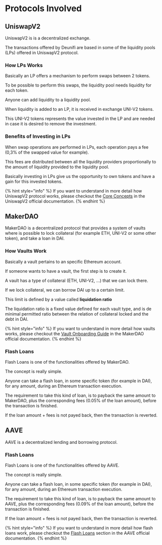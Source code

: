# Protocols Involved

## UniswapV2

UniswapV2 is is a decentralized exchange. 

The transactions offered by Deunifi are based in some of the liquidity pools \(LPs\) offered in UniswapV2 protocol.

### How LPs Works

Basically an LP offers a mechanism to perform swaps between 2 tokens.

To be possible to perform this swaps, the liquidity pool needs liquidity for each token.

Anyone can add liquidity to a liquidity pool.

When liquidity is added to an LP, it is received in exchange UNI-V2 tokens.

This UNI-V2 tokens represents the value invested in the LP and are needed in case it is desired to remove the investment.

### Benefits of Investing in LPs

When swap operations are performed in LPs, each operation pays a fee \(0,3% of the swapped value for example\).

This fees are distributed between all the liquidity providers proportionally to the amount of liquidity provided to the liquidity pool.

Basically investing in LPs give us the opportunity to own tokens and have a gain for this invested tokens.

{% hint style="info" %}
If you want to understand in more detail how UniswapV2 protocol works, please checkout the [Core Concepts](https://uniswap.org/docs/v2/core-concepts/swaps) in the UniswapV2 official documentation.
{% endhint %}

## MakerDAO

MakerDAO is a decentralized protocol that provides a system of vaults where is possible to lock collateral \(for example ETH, UNI-V2 or some other token\), and take a loan in DAI.

### How Vaults Work

Basically a vault pertains to an specific Ethereum account.

If someone wants to have a vault, the first step is to create it.

A vault has a type of collateral \(ETH, UNI-V2, ...\) that we can lock there.

If we lock collateral, we can borrow DAI up to a certain limit.

This limit is defined by a value called **liquidation ratio** 

The liquidation ratio is a fixed value defined for each vault type, and is de minimal permitted ratio between the relation of collateral locked and the debt in DAI.

{% hint style="info" %}
If you want to understand in more detail how vaults works, please checkout the [Vault Onboarding Guide](https://community-development.makerdao.com/en/learn/vaults/vault-onboarding-guide) in the MakerDAO official documentation.
{% endhint %}

### Flash Loans

Flash Loans is one of the functionalities offered by MakerDAO.

The concept is really simple.

Anyone can take a flash loan, in some specific token \(for example in DAI\), for any amount, during an Ethereum transaction execution.

The requirement to take this kind of loan, is to payback the same amount to MakerDAO, plus the corresponding fees \(0.05% of the loan amount\), before the transaction is finished.

If the loan amount + fees is not payed back, then the transaction is reverted.

## AAVE

AAVE is a decentralized lending and borrowing protocol.

### Flash Loans

Flash Loans is one of the functionalities offered by AAVE.

The concept is really simple.

Anyone can take a flash loan, in some specific token \(for example in DAI\), for any amount, during an Ethereum transaction execution.

The requirement to take this kind of loan, is to payback the same amount to AAVE, plus the corresponding fees \(0.09% of the loan amount\), before the transaction is finished.

If the loan amount + fees is not payed back, then the transaction is reverted.

{% hint style="info" %}
If you want to understand in more detail how flash loans work, please checkout the [Flash Loans](https://docs.aave.com/faq/flash-loans) section in the AAVE official documentation.
{% endhint %}

